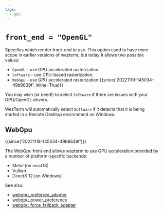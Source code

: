 ```yaml
---
tags:
  - gpu
---
```

# `front_end = "OpenGL"`

Specifies which render front-end to use.  This option used to have
more scope in earlier versions of wezterm, but today it allows two
possible values:

* `OpenGL` - use GPU accelerated rasterization
* `Software` - use CPU-based rasterization.
* `WebGpu` - use GPU accelerated rasterization {{since('20221119-145034-49b9839f', inline=True)}}

You may wish (or need!) to select `Software` if there are issues with your
GPU/OpenGL drivers.

WezTerm will automatically select `Software` if it detects that it is
being started in a Remote Desktop environment on Windows.

## WebGpu

{{since('20221119-145034-49b9839f')}}

The WebGpu front end allows wezterm to use GPU acceleration provided by
a number of platform-specific backends:

* Metal (on macOS)
* Vulkan
* DirectX 12 (on Windows)

See also:
* [webgpu_preferred_adapter](webgpu_preferred_adapter.md)
* [webgpu_power_preference](webgpu_power_preference.md)
* [webgpu_force_fallback_adapter](webgpu_force_fallback_adapter.md)
